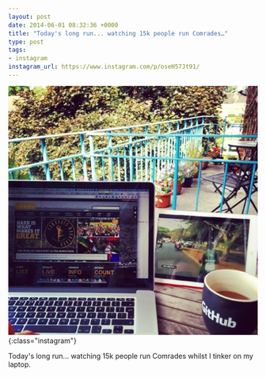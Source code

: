 ```yaml
---
layout: post
date: 2014-06-01 08:32:36 +0000
title: "Today's long run... watching 15k people run Comrades…"
type: post
tags:
- instagram
instagram_url: https://www.instagram.com/p/oseH57Jt91/
---
```


![Instagram - oseH57Jt91](/img/oseH57Jt91.jpg){:class="instagram"}

Today's long run... watching 15k people run Comrades whilst I tinker on my laptop.
